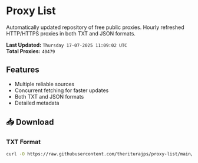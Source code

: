 # Proxy List

Automatically updated repository of free public proxies. Hourly refreshed HTTP/HTTPS proxies in both TXT and JSON formats.

**Last Updated:** `Thursday 17-07-2025 11:09:02 UTC`  
**Total Proxies:** `40479`

## Features
- Multiple reliable sources
- Concurrent fetching for faster updates
- Both TXT and JSON formats
- Detailed metadata

## 📥 Download

### TXT Format
```bash
curl -O https://raw.githubusercontent.com/theriturajps/proxy-list/main/proxies.txt